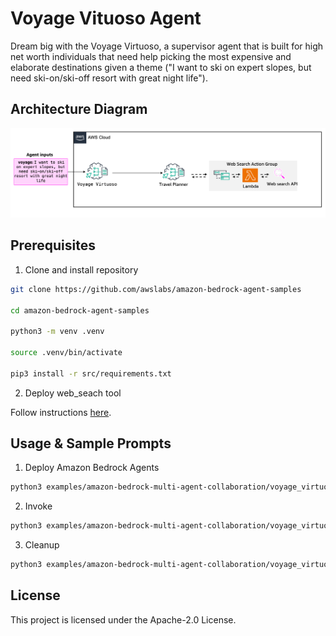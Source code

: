 # Voyage Vituoso Agent

Dream big with the Voyage Virtuoso, a supervisor agent that is built for high net worth individuals that need help picking the most expensive and elaborate destinations given a theme ("I want to ski on expert slopes, but need ski-on/ski-off resort with great night life").

## Architecture Diagram

![architecture](/examples/amazon-bedrock-multi-agent-collaboration/voyage_virtuoso_agent/architecture.png)

## Prerequisites

1. Clone and install repository

```bash
git clone https://github.com/awslabs/amazon-bedrock-agent-samples

cd amazon-bedrock-agent-samples

python3 -m venv .venv

source .venv/bin/activate

pip3 install -r src/requirements.txt
```

2. Deploy web_seach tool

Follow instructions [here](/src/shared/web_search/).

## Usage & Sample Prompts


1. Deploy Amazon Bedrock Agents

```bash
python3 examples/amazon-bedrock-multi-agent-collaboration/voyage_virtuoso_agent/main.py --recreate_agents "true"
```

2. Invoke

```bash
python3 examples/amazon-bedrock-multi-agent-collaboration/voyage_virtuoso_agent/main.py --recreate_agents "false" --voyage ""Give me some great options for skip trip for an expert and with ski-on/ski-off townhouse"
```

3. Cleanup

```bash
python3 examples/amazon-bedrock-multi-agent-collaboration/voyage_virtuoso_agent/main.py --clean_up "true"
```


## License

This project is licensed under the Apache-2.0 License.